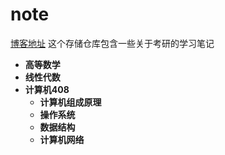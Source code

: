 # note
[博客地址](https://program-commune.blogspot.com/)
这个存储仓库包含一些关于考研的学习笔记   
+ **高等数学**
+ **线性代数**
+ **计算机408**
    + **计算机组成原理**
    + **操作系统**
    + **数据结构**
    + **计算机网络**  
